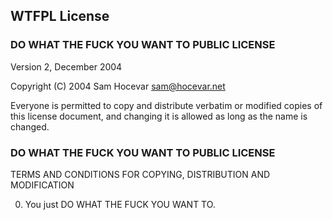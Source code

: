 ## WTFPL License


### DO WHAT THE FUCK YOU WANT TO PUBLIC LICENSE
Version 2, December 2004

Copyright (C) 2004 Sam Hocevar <sam@hocevar.net>

Everyone is permitted to copy and distribute verbatim or modified
copies of this license document, and changing it is allowed as long
as the name is changed.

### DO WHAT THE FUCK YOU WANT TO PUBLIC LICENSE
TERMS AND CONDITIONS FOR COPYING, DISTRIBUTION AND MODIFICATION

0. You just DO WHAT THE FUCK YOU WANT TO.
